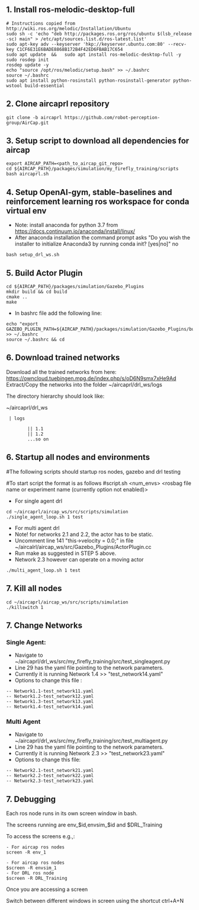 

## 1. Install ros-melodic-desktop-full
```
# Instructions copied from http://wiki.ros.org/melodic/Installation/Ubuntu
sudo sh -c 'echo "deb http://packages.ros.org/ros/ubuntu $(lsb_release -sc) main" > /etc/apt/sources.list.d/ros-latest.list'
sudo apt-key adv --keyserver 'hkp://keyserver.ubuntu.com:80' --recv-key C1CF6E31E6BADE8868B172B4F42ED6FBAB17C654
sudo apt update  &&   sudo apt install ros-melodic-desktop-full -y
sudo rosdep init 
rosdep update -y
echo "source /opt/ros/melodic/setup.bash" >> ~/.bashrc
source ~/.bashrc
sudo apt install python-rosinstall python-rosinstall-generator python-wstool build-essential
```

## 2. Clone aircaprl repository
```
git clone -b aircaprl https://github.com/robot-perception-group/AirCap.git
```

## 3. Setup script to download all dependencies for aircap
```
export AIRCAP_PATH=<path_to_aircap_git_repo>
cd ${AIRCAP_PATH}/packages/simulation/my_firefly_training/scripts
bash aircaprl.sh
```

## 4. Setup OpenAI-gym, stable-baselines and reinforcement learning ros workspace for conda virtual env
- Note: install anaconda for python 3.7 from https://docs.continuum.io/anaconda/install/linux/ 
- After anaconda installation the command prompt asks "Do you wish the installer to initialize Anaconda3 by running conda init? [yes|no]" no
```
bash setup_drl_ws.sh
```

## 5. Build Actor Plugin

```
cd ${AIRCAP_PATH}/packages/simulation/Gazebo_Plugins
mkdir build && cd build
cmake ..
make
```
- In bashrc file add the following line:
```
echo "export GAZEBO_PLUGIN_PATH=${AIRCAP_PATH}/packages/simulation/Gazebo_Plugins/build" >> ~/.bashrc
source ~/.bashrc && cd
```

## 6. Download trained networks
Download all the trained networks from here: https://owncloud.tuebingen.mpg.de/index.php/s/oD6N9smx7xHe9Ad
Extract/Copy the networks into the folder ~/aircaprl/drl_ws/logs

The directory hierarchy should look like:

~/aircaprl/drl_ws 

     | logs

            || 1.1
            || 1.2
            ...so on
  

## 6. Startup all nodes and environments

#The following scripts should startup ros nodes, gazebo and drl testing

#To start script the format is as follows
#script.sh  <num_envs> <rosbag file name or experiment name (currently option not enabled)>
- For single agent drl
```
cd ~/aircaprl/aircap_ws/src/scripts/simulation
./single_agent_loop.sh 1 test
```

- For multi agent drl
- Note! for networks 2.1 and 2.2, the actor has to be static. 
- Uncomment line 141 "this->velocity  = 0.0;" in file ~/aircalrl/aircap_ws/src/Gazebo_Plugins/ActorPlugin.cc
- Run make as suggested in STEP 5 above. 
- Network 2.3 however can operate on a moving actor
```
./multi_agent_loop.sh 1 test
```


## 7. Kill all nodes
```
cd ~/aircaprl/aircap_ws/src/scripts/simulation
./killswitch 1
```

## 7. Change Networks
### Single Agent:

- Navigate to ~/aircaprl/drl_ws/src/my_firefly_training/src/test_singleagent.py
- Line 29 has the yaml file pointing to the network parameters. 
- Currently it is running Network 1.4 >> "test_network14.yaml"
- Options to change this file :
```
-- Network1.1-test_network11.yaml
-- Network1.2-test_network12.yaml
-- Network1.3-test_network13.yaml
-- Network1.4-test_network14.yaml
```

### Multi Agent
- Navigate to ~/aircaprl/drl_ws/src/my_firefly_training/src/test_multiagent.py
- Line 29 has the yaml file pointing to the network parameters. 
- Currently it is running Network 2.3 >> "test_network23.yaml"
- Options to change this file:
```
-- Network2.1-test_network21.yaml
-- Network2.2-test_network22.yaml
-- Network2.3-test_network23.yaml
```


## 7. Debugging
Each ros node runs in its own screen window in bash.

The screens running are env_$id,envsim_$id and $DRL_Training

To access the screens e.g.,:
```
- For aircap ros nodes
screen -R env_1

- For aircap ros nodes
$screen -R envsim_1
- For DRL ros node
$screen -R DRL_Training
```

Once you are accessing a screen

Switch between different windows in screen using the shortcut ctrl+A+N
